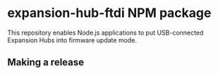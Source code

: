# expansion-hub-ftdi NPM package

This repository enables Node.js applications to put USB-connected Expansion Hubs into firmware
update mode.

## Making a release

